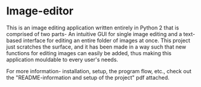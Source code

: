 # Image-editor
This is an image editing application written entirely in Python 2 that is comprised of two parts- An intuitive GUI for single image editing and a text-based interface for editing an entire folder of images at once. This project just scratches the surface, and it has been made in a way such that new functions for editing images can easily be added, thus making this application mouldable to every user's needs.

For more information- installation, setup, the program flow, etc., check out the "README-information and setup of the project" pdf attached.
